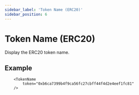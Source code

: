 ```yaml
---
sidebar_label: 'Token Name (ERC20)'
sidebar_position: 6
---
```


# Token Name (ERC20)

Display the ERC20 token name.

## Example

```
    <TokenName 
        token="0xb6ca7399b4f9ca56fc27cbff44f4d2e4eef1fc81"
    />
```